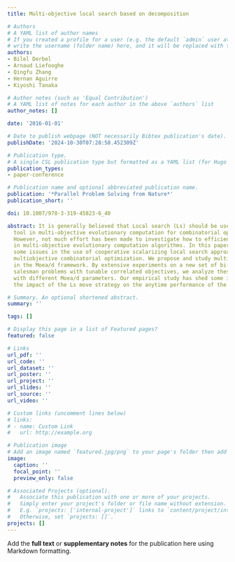 ```yaml
---
title: Multi-objective local search based on decomposition

# Authors
# A YAML list of author names
# If you created a profile for a user (e.g. the default `admin` user at `content/authors/admin/`), 
# write the username (folder name) here, and it will be replaced with their full name and linked to their profile.
authors:
- Bilel Derbel
- Arnaud Liefooghe
- Qingfu Zhang
- Hernan Aguirre
- Kiyoshi Tanaka

# Author notes (such as 'Equal Contribution')
# A YAML list of notes for each author in the above `authors` list
author_notes: []

date: '2016-01-01'

# Date to publish webpage (NOT necessarily Bibtex publication's date).
publishDate: '2024-10-30T07:28:58.452309Z'

# Publication type.
# A single CSL publication type but formatted as a YAML list (for Hugo requirements).
publication_types:
- paper-conference

# Publication name and optional abbreviated publication name.
publication: '*Parallel Problem Solving from Nature*'
publication_short: ''

doi: 10.1007/978-3-319-45823-6_40

abstract: It is generally believed that Local search (Ls) should be used as a basic
  tool in multi-objective evolutionary computation for combinatorial optimization.
  However, not much effort has been made to investigate how to efficiently use Ls
  in multi-objective evolutionary computation algorithms. In this paper, we study
  some issues in the use of cooperative scalarizing local search approaches for decomposition-based
  multiobjective combinatorial optimization. We propose and study multiple move strategies
  in the Moea/d framework. By extensive experiments on a new set of bi-objective traveling
  salesman problems with tunable correlated objectives, we analyze these policies
  with different Moea/d parameters. Our empirical study has shed some insights about
  the impact of the Ls move strategy on the anytime performance of the algorithm.

# Summary. An optional shortened abstract.
summary: ''

tags: []

# Display this page in a list of Featured pages?
featured: false

# Links
url_pdf: ''
url_code: ''
url_dataset: ''
url_poster: ''
url_project: ''
url_slides: ''
url_source: ''
url_video: ''

# Custom links (uncomment lines below)
# links:
# - name: Custom Link
#   url: http://example.org

# Publication image
# Add an image named `featured.jpg/png` to your page's folder then add a caption below.
image:
  caption: ''
  focal_point: ''
  preview_only: false

# Associated Projects (optional).
#   Associate this publication with one or more of your projects.
#   Simply enter your project's folder or file name without extension.
#   E.g. `projects: ['internal-project']` links to `content/project/internal-project/index.md`.
#   Otherwise, set `projects: []`.
projects: []
---
```


Add the **full text** or **supplementary notes** for the publication here using Markdown formatting.
